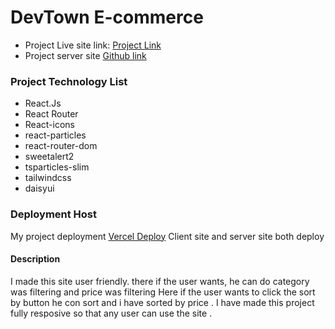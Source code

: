 # DevTown E-commerce
- Project Live site link:  [Project Link](https://dev-town-task-sooty.vercel.app/)
- Project server site [Github link](https://github.com/sagor369/DevTwon-server)

### Project Technology List
- React.Js
- React Router
- React-icons
- react-particles
- react-router-dom
- sweetalert2
- tsparticles-slim
- tailwindcss
- daisyui


### Deployment Host 
My project deployment [Vercel Deploy]() Client site and server site both deploy 

#### Description 
I made this site user friendly. there if the user wants, he can do category was filtering and price was filtering Here if the user wants to  click the sort by button  he con sort and i have sorted by price . I have made this project fully resposive so that any user can use the site .

